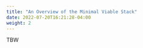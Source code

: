 ```yaml
---
title: "An Overview of the Minimal Viable Stack"
date: 2022-07-20T16:21:28-04:00
weight: 2
---
```


TBW
